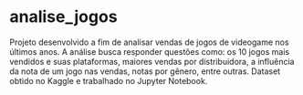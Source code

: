 # analise_jogos
Projeto desenvolvido a fim de analisar vendas de jogos de videogame nos últimos anos. A análise busca responder questões como: os 10 jogos mais vendidos e suas plataformas, maiores vendas por distribuidora, a influência da nota de um jogo nas vendas, notas por gênero, entre outras. Dataset obtido no Kaggle e trabalhado no Jupyter Notebook.
